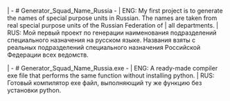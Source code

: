 | - # Generator_Squad_Name_Russia -
| ENG: My first project is to generate the names of special purpose units in Russian. The names are taken from real special purpose units of the Russian Federation of | all departments.
| RUS: Мой первый проект по генерации наименования подразделений специального назначения на русском языке. Названия взяты с реальных подразделений специального назначения Российской Федерации всех ведомств.

| - # Generator_Squad_Name_Russia.exe -
| ENG: A ready-made compiler exe file that performs the same function without installing python.
| RUS: Готовый компилятор exe файл, выполняющий ту же функцию без установки python.
